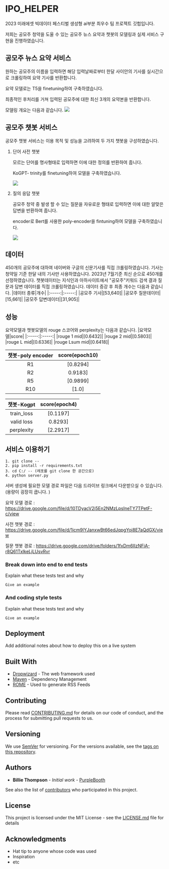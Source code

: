 # IPO_HELPER
2023 미래에셋 빅데이터 페스티벌 생성형 ai부분 최우수 팀 프로젝트 깃헙입니다. 

저희는 공모주 청약을 도울 수 있는 공모주 뉴스 요약과 챗봇의 모델링과 실제 서비스 구현을 진행하였습니다. 

## 공모주 뉴스 요약 서비스 

원하는 공모주의 이름을 입력하면 해당 입력날짜로부터 한달 사이안의 기사를 실시간으로 크롤링하여 요약 기사를 반환합니다.

요약 모델로는 T5을 finetuning하여 구축하였습니다. 

최종적인 후처리를 거쳐 입력된 공모주에 대한 최신 3개의 요약본을 반환합니다.

모델링 개요는 다음과 같습니다. 
![](https://github.com/yunseo4401/IPO-HELPER/blob/main/image1.png)


## 공모주 챗봇 서비스
공모주 챗봇 서비스는 이용 목적 및 성능을 고려하여 두 가지 챗봇을 구성하였습니다. 
1. 단어 사전 챗봇

   모르는 단어를 명사형태로 입력하면 이에 대한 정의를 반환하여 줍니다.
   
   KoGPT- trinity를 finetuning하여 모델을 구축하였습니다.
   
   ![](https://github.com/yunseo4401/IPO-HELPER/blob/main/image3.png)
   
3. 질의 응답 챗봇

   공모주 청약 중 발생 할 수 있는 질문을 자유로운 형태로 입력하면 이에 대한 알맞은 답변을 반환하여 줍니다.
   
   encoder로 Bert를 사용한 poly-encoder을 fintuning하여 모델을 구축하였습니다.

   ![](https://github.com/yunseo4401/IPO-HELPER/blob/main/image2.png)


## 데이터

450개의 공모주에 대하여 네이버와 구글의 신문기사를 직접 크롤링하였습니다. 
기사는 청약일 기준 한달 내의 기사만 사용하였습니다. 
2023년 7월기준 최신 순으로 450개를 선정하였습니다. 
챗봇데이터는 지식인과 아하사이트에서 "공모주"키워드 검색 결과 질문과 답변 데이터를 직접 크롤링하였습니다. 
데이터 증강 후 최종 개수는 다음과 같습니다. 
|데이터 종류|개수|
|:-----:|:-----:|
|공모주 기사|[53,640]|
|공모주 질문데이터|[15,661]|
|공모주 답변데이터|[31,905]|


## 성능
요약모델과 챗봇모델의 rouge 스코어와 perplexity는 다음과 같습니다. 
|요약모델|score|
|:-----:|:-----:|
|rouge 1 mid|[0.6432]|
|rouge 2 mid|[0.5803]|
|rouge L mid|[0.6336]|
|rouge Lsum mid|[0.6418]|

|챗봇-poly encoder|score(epoch10)|
|:-----:|:-----:|
|R1|[0.8294]|
|R2|0.9183]|
|R5|[0.9899]|
|R10|[1.0]|

|챗봇-Kogpt|score(epoch4)|
|:-----:|:-----:|
|train_loss|[0.1197]|
|valid loss|0.8293]|
|perplexity|[2.2917]|

## 서비스 이용하기 

```
1. git clone --
2. pip install -r requirements.txt
3. cd C:/ -- (레포를 git clone 한 공간으로)
4. python server.py
```
서버 생성에 필요한 모델 경로 파일은 다음 드라이브 링크에서 다운받으실 수 있습니다. (용량이 굉장히 큽니다. )

요약 모델 경로 : https://drive.google.com/file/d/10TDyacV2i5En2NMzLpsIneTY7TPetF-c/view

사전 챗봇 경로 : https://drive.google.com/file/d/1icm9lYJanxwBt66edJqpgYoj8E7aQdGX/view

질문 챗봇 경로 : https://drive.google.com/drive/folders/1fxDm6IIzNFiA-r8Q61TxIkeLjLUsvRvr

### Break down into end to end tests

Explain what these tests test and why

```
Give an example
```

### And coding style tests

Explain what these tests test and why

```
Give an example
```

## Deployment

Add additional notes about how to deploy this on a live system

## Built With

* [Dropwizard](http://www.dropwizard.io/1.0.2/docs/) - The web framework used
* [Maven](https://maven.apache.org/) - Dependency Management
* [ROME](https://rometools.github.io/rome/) - Used to generate RSS Feeds

## Contributing

Please read [CONTRIBUTING.md](https://gist.github.com/PurpleBooth/b24679402957c63ec426) for details on our code of conduct, and the process for submitting pull requests to us.

## Versioning

We use [SemVer](http://semver.org/) for versioning. For the versions available, see the [tags on this repository](https://github.com/your/project/tags). 

## Authors

* **Billie Thompson** - *Initial work* - [PurpleBooth](https://github.com/PurpleBooth)

See also the list of [contributors](https://github.com/your/project/contributors) who participated in this project.

## License

This project is licensed under the MIT License - see the [LICENSE.md](LICENSE.md) file for details

## Acknowledgments

* Hat tip to anyone whose code was used
* Inspiration
* etc
